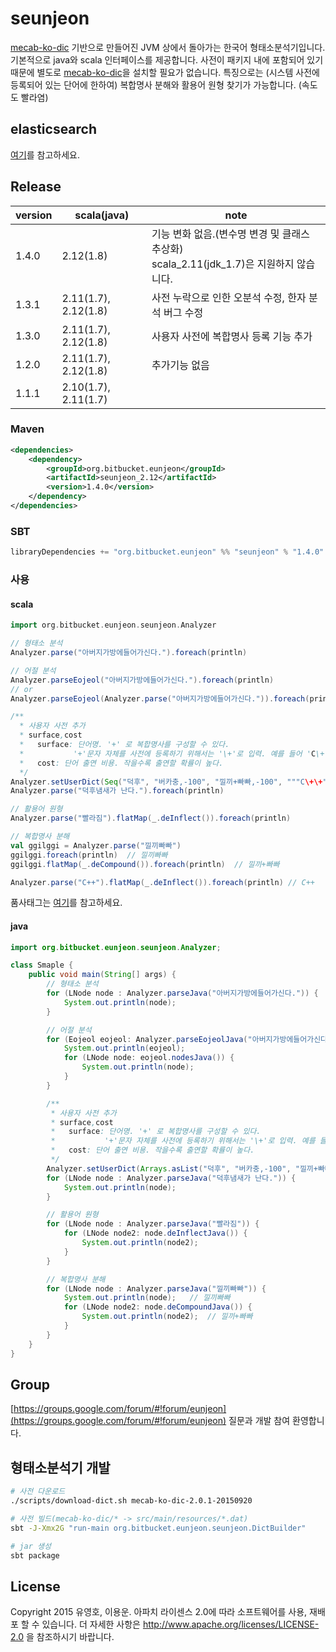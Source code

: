 # seunjeon
[mecab-ko-dic](https://bitbucket.org/eunjeon/mecab-ko-dic) 기반으로 만들어진 JVM 상에서 돌아가는 한국어 형태소분석기입니다. 기본적으로 java와 scala 인터페이스를 제공합니다. 사전이 패키지 내에 포함되어 있기 때문에 별도로 [mecab-ko-dic](https://bitbucket.org/eunjeon/mecab-ko-dic)을 설치할 필요가 없습니다.
특징으로는 (시스템 사전에 등록되어 있는 단어에 한하여) 복합명사 분해와 활용어 원형 찾기가 가능합니다. (속도도 빨라염)

## elasticsearch
[여기](https://bitbucket.org/eunjeon/seunjeon/raw/master/elasticsearch/)를 참고하세요.

## Release
| version | scala(java)          | note          |
|---------|----------------------|---------------|
| 1.4.0   | 2.12(1.8)            | 기능 변화 없음.(변수명 변경 및 클래스 추상화)<br>scala_2.11(jdk_1.7)은 지원하지 않습니다.  |
| 1.3.1   | 2.11(1.7), 2.12(1.8) | 사전 누락으로 인한 오분석 수정, 한자 분석 버그 수정  |
| 1.3.0   | 2.11(1.7), 2.12(1.8) | 사용자 사전에 복합명사 등록 기능 추가  |
| 1.2.0   | 2.11(1.7), 2.12(1.8) | 추가기능 없음 |
| 1.1.1   | 2.10(1.7), 2.11(1.7) |               |


### Maven
```xml
<dependencies>
    <dependency>
        <groupId>org.bitbucket.eunjeon</groupId>
        <artifactId>seunjeon_2.12</artifactId>
        <version>1.4.0</version>
    </dependency>
</dependencies>
```

### SBT
```scala
libraryDependencies += "org.bitbucket.eunjeon" %% "seunjeon" % "1.4.0"
```

### 사용
#### scala
```scala
import org.bitbucket.eunjeon.seunjeon.Analyzer

// 형태소 분석
Analyzer.parse("아버지가방에들어가신다.").foreach(println)

// 어절 분석
Analyzer.parseEojeol("아버지가방에들어가신다.").foreach(println)
// or
Analyzer.parseEojeol(Analyzer.parse("아버지가방에들어가신다.")).foreach(println)

/**
  * 사용자 사전 추가
  * surface,cost
  *   surface: 단어명. '+' 로 복합명사를 구성할 수 있다.
  *           '+'문자 자체를 사전에 등록하기 위해서는 '\+'로 입력. 예를 들어 'C\+\+'
  *   cost: 단어 출연 비용. 작을수록 출연할 확률이 높다.
  */
Analyzer.setUserDict(Seq("덕후", "버카충,-100", "낄끼+빠빠,-100", """C\+\+""").toIterator)
Analyzer.parse("덕후냄새가 난다.").foreach(println)

// 활용어 원형
Analyzer.parse("빨라짐").flatMap(_.deInflect()).foreach(println)

// 복합명사 분해
val ggilggi = Analyzer.parse("낄끼빠빠")
ggilggi.foreach(println)  // 낄끼빠빠
ggilggi.flatMap(_.deCompound()).foreach(println)  // 낄끼+빠빠

Analyzer.parse("C++").flatMap(_.deInflect()).foreach(println) // C++
```
품사태그는 [여기](https://docs.google.com/spreadsheets/d/1-9blXKjtjeKZqsf4NzHeYJCrr49-nXeRF6D80udfcwY/edit#gid=589544265)를 참고하세요.

#### java
```java
import org.bitbucket.eunjeon.seunjeon.Analyzer;

class Smaple {
    public void main(String[] args) {
        // 형태소 분석
        for (LNode node : Analyzer.parseJava("아버지가방에들어가신다.")) {
            System.out.println(node);
        }

        // 어절 분석
        for (Eojeol eojeol: Analyzer.parseEojeolJava("아버지가방에들어가신다.")) {
            System.out.println(eojeol);
            for (LNode node: eojeol.nodesJava()) {
                System.out.println(node);
            }
        }

        /**
         * 사용자 사전 추가
         * surface,cost
         *   surface: 단어명. '+' 로 복합명사를 구성할 수 있다.
         *           '+'문자 자체를 사전에 등록하기 위해서는 '\+'로 입력. 예를 들어 'C\+\+'
         *   cost: 단어 출연 비용. 작을수록 출연할 확률이 높다.
         */
        Analyzer.setUserDict(Arrays.asList("덕후", "버카충,-100", "낄끼+빠빠,-100").iterator());
        for (LNode node : Analyzer.parseJava("덕후냄새가 난다.")) {
            System.out.println(node);
        }

        // 활용어 원형
        for (LNode node : Analyzer.parseJava("빨라짐")) {
            for (LNode node2: node.deInflectJava()) {
                System.out.println(node2);
            }
        }

        // 복합명사 분해
        for (LNode node : Analyzer.parseJava("낄끼빠빠")) {
            System.out.println(node);   // 낄끼빠빠
            for (LNode node2: node.deCompoundJava()) {
                System.out.println(node2);  // 낄끼+빠빠
            }
        }
    }
}
```

## Group
[https://groups.google.com/forum/#!forum/eunjeon](https://groups.google.com/forum/#!forum/eunjeon) 질문과 개발 참여 환영합니다.

## 형태소분석기 개발
```sh
# 사전 다운로드
./scripts/download-dict.sh mecab-ko-dic-2.0.1-20150920

# 사전 빌드(mecab-ko-dic/* -> src/main/resources/*.dat)
sbt -J-Xmx2G "run-main org.bitbucket.eunjeon.seunjeon.DictBuilder"

# jar 생성
sbt package
```

## License
Copyright 2015 유영호, 이용운. 아파치 라이센스 2.0에 따라 소프트웨어를 사용, 재배포 할 수 있습니다. 더 자세한 사항은 http://www.apache.org/licenses/LICENSE-2.0 을 참조하시기 바랍니다.